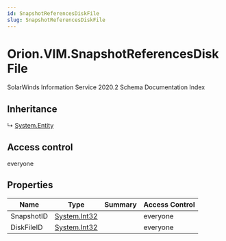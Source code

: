 ```yaml
---
id: SnapshotReferencesDiskFile
slug: SnapshotReferencesDiskFile
---
```


# Orion.VIM.SnapshotReferencesDiskFile

SolarWinds Information Service 2020.2 Schema Documentation Index

## Inheritance

↳ [System.Entity](./../System/Entity)

## Access control

everyone

## Properties

| Name | Type | Summary | Access Control |
| ------ | ------ | ------ | ------ |
| SnapshotID | [System.Int32](https://docs.microsoft.com/en-us/dotnet/api/system.int32) |  | everyone |
| DiskFileID | [System.Int32](https://docs.microsoft.com/en-us/dotnet/api/system.int32) |  | everyone |

